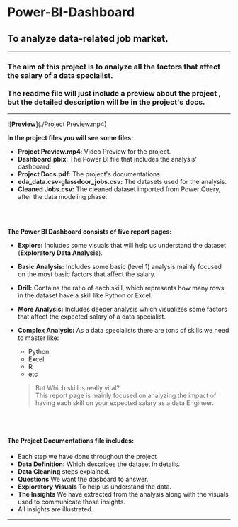 # Power-BI-Dashboard
## To analyze data-related job market.
---
### The aim of this project is to analyze all the factors that affect the salary of a data specialist.<br> <br>The readme file will just include a preview about the project , but the detailed description will be in the project's docs.
---

![**Preview**](./Project Preview.mp4)
<br>



**In the project files you will see some files:**
- **Project Preview.mp4**: Video Preview for the project.
- **Dashboard.pbix**: The Power BI file that includes the analysis' dashboard.
- **Project Docs.pdf:** The project's documentations.
- **eda_data.csv-glassdoor_jobs.csv:** The datasets used for the analysis.
- **Cleaned Jobs.csv:** The cleaned dataset imported from Power Query, after the data modeling phase.

<br>
<br>

**The Power BI Dashboard consists of five report pages:**
 *   **Explore:** Includes some visuals that will help us understand the dataset (**Exploratory Data Analysis**).    
 *  **Basic Analysis:** Includes some basic (level 1) analysis mainly focused on the most basic factors that affect the salary.
 * **Drill:** Contains the ratio of each skill, which represents how many rows in the dataset have a skill like Python or Excel.
 * **More Analysis:** Includes deeper analysis which visualizes some factors that affect the expected salary of a data specialist.
 * **Complex Analysis:** As a data specialists there are tons of skills we need to master like:    
   -  Python   
   - Excel    
   - R  
   - etc

   >But Which skill is really vital?<br>
This report page is mainly focused on analyzing the impact of having each skill on your expected salary as a data Engineer.

<br>
<br>

#### The Project Documentations file includes:
- Each step we have done throughout the project 
- **Data Definition:** Which describes the dataset in details.
- **Data Cleaning** steps explained.
- **Questions** We want the dasboard to answer.
- **Exploratory Visuals** To help us understand the data.
- **The Insights** We have extracted from the analysis along with the visuals used to communicate those insights.
- All insights are illustrated.
 
---



